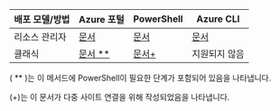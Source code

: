 | **배포 모델/방법** | **Azure 포털** | **PowerShell** | **Azure CLI** |
| --- | --- | --- | --- |
| 리소스 관리자 |[문서](../articles/vpn-gateway/vpn-gateway-howto-site-to-site-resource-manager-portal.md) |[문서](../articles/vpn-gateway/vpn-gateway-create-site-to-site-rm-powershell.md) | [문서](../articles/vpn-gateway/vpn-gateway-howto-site-to-site-resource-manager-cli.md) |
| 클래식 |[문서 ** ](../articles/vpn-gateway/vpn-gateway-howto-site-to-site-classic-portal.md) |[문서+](../articles/vpn-gateway/vpn-gateway-multi-site.md) | 지원되지 않음 |

( ** )는 이 메서드에 PowerShell이 필요한 단계가 포함되어 있음을 나타냅니다.

(+)는 이 문서가 다중 사이트 연결을 위해 작성되었음을 나타냅니다.